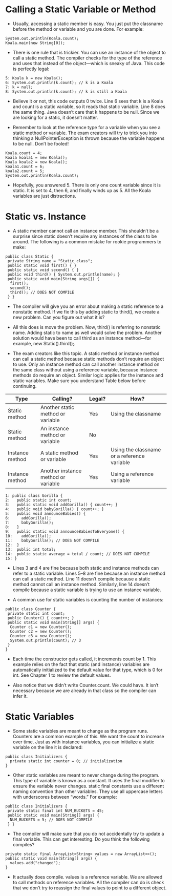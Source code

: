 # Calling a Static Variable or Method

- Usually, accessing a static member is easy. You just put the classname before the method or variable and you are done. For example:

```
System.out.println(Koala.count);
Koala.main(new String[0]);
```

- There is one rule that is trickier. You can use an instance of the object to call a static method. The compiler checks for the type of the reference and uses that instead of the object—which is sneaky of Java. This code is perfectly legal:

```
5: Koala k = new Koala();
6: System.out.println(k.count); // k is a Koala
7: k = null;
8: System.out.println(k.count); // k is still a Koala
```

- Believe it or not, this code outputs 0 twice. Line 6 sees that k is a Koala and count is a static variable, so it reads that static variable. Line 8 does the same thing. Java doesn’t care that k happens to be null. Since we are looking for a static, it doesn’t matter.


- Remember to look at the reference type for a variable when you see a static method or variable. The exam creators will try to trick you into thinking a NullPointerException is thrown because the variable happens to be null. Don’t be fooled!

```
Koala.count = 4;
Koala koala1 = new Koala();
Koala koala2 = new Koala();
koala1.count = 6;
koala2.count = 5;
System.out.println(Koala.count);
```

- Hopefully, you answered 5. There is only one count variable since it is static. It is set to 4, then 6, and finally winds up as 5. All the Koala variables are just distractions.

# Static vs. Instance

- A static member cannot call an instance member. This shouldn’t be a surprise since static doesn’t require any instances of the class to be around. The following is a common mistake for rookie programmers to make:

```
public class Static {
 private String name = "Static class";
 public static void first() { }
 public static void second() { }
 public void third() { System.out.println(name); }
 public static void main(String args[]) {
  first();
  second();
  third(); // DOES NOT COMPILE
 } }
```

- The compiler will give you an error about making a static reference to a nonstatic method. If we fix this by adding static to third(), we create a new problem. Can you figure out what it is?

- All this does is move the problem. Now, third() is referring to nonstatic name. Adding static to name as well would solve the problem. Another solution would have been to call third as an instance method—for example, new Static().third();.

- The exam creators like this topic. A static method or instance method can call a static method because static methods don’t require an object to use. Only an instance method can call another instance method on the same class without using a reference variable, because instance methods do require an object. Similar logic applies for the instance and static variables. Make sure you understand Table below before continuing.

| Type                             | Calling? | Legal? | How?                                  |
|----------------------------------|----------|--------|---------------------------------------|
| Static method                     | Another static method or variable | Yes    | Using the classname                   |
| Static method                     | An instance method or variable    | No     |                                       |
| Instance method                   | A static method or variable       | Yes    | Using the classname or a reference variable |
| Instance method                   | Another instance method or variable | Yes    | Using a reference variable            |

```
1: public class Gorilla {
2:   public static int count;
3:   public static void addGorilla() { count++; }
4:   public void babyGorilla() { count++; }
5:   public void announceBabies() {
6:     addGorilla();
7:     babyGorilla();
8:   }
9:   public static void announceBabiesToEveryone() {
10:    addGorilla();
11:    babyGorilla(); // DOES NOT COMPILE
12:  }
13:  public int total;
14:  public static average = total / count; // DOES NOT COMPILE
15: }
```

- Lines 3 and 4 are fine because both static and instance methods can refer to a static variable. Lines 5–8 are fine because an instance method can call a static method. Line 11 doesn’t compile because a static method cannot call an instance method. Similarly, line 14 doesn’t compile because a static variable is trying to use an instance variable.

- A common use for static variables is counting the number of instances:

```
public class Counter {
 private static int count;
 public Counter() { count++; }
 public static void main(String[] args) {
  Counter c1 = new Counter();
  Counter c2 = new Counter();
  Counter c3 = new Counter();
  System.out.println(count); // 3
 }
}
```

- Each time the constructor gets called, it increments count by 1. This example relies on the fact that static (and instance) variables are automatically initialized to the default value for that type, which is 0 for int. See Chapter 1 to review the default values.

- Also notice that we didn’t write Counter.count. We could have. It isn’t necessary because we are already in that class so the compiler can infer it.

# Static Variables

- Some static variables are meant to change as the program runs. Counters are a common example of this. We want the count to increase over time. Just as with instance variables, you can initialize a static variable on the line it is declared:

```
public class Initializers {
  private static int counter = 0; // initialization
}
```

- Other static variables are meant to never change during the program. This type of variable is known as a constant. It uses the final modifier to ensure the variable never changes. static final constants use a different naming convention than other variables. They use all uppercase letters with underscores between “words.” For example:

```
public class Initializers {
 private static final int NUM_BUCKETS = 45;
 public static void main(String[] args) {
  NUM_BUCKETS = 5; // DOES NOT COMPILE
 } }
```

- The compiler will make sure that you do not accidentally try to update a final variable. This can get interesting. Do you think the following compiles?

```
private static final ArrayList<String> values = new ArrayList<>();
public static void main(String[] args) {
  values.add("changed");
}
```

- It actually does compile. values is a reference variable. We are allowed to call methods on reference variables. All the compiler can do is check that we don’t try to reassign the final values to point to a different object.